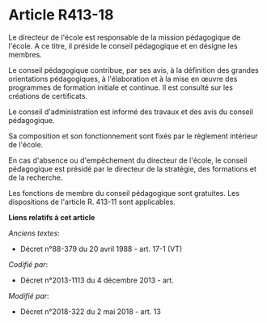# Article R413-18

Le directeur de l'école est responsable de la mission pédagogique de l'école. A ce titre, il préside le conseil pédagogique
et en désigne les membres.

Le conseil pédagogique contribue, par ses avis, à la définition des grandes orientations pédagogiques, à l'élaboration et à
la mise en œuvre des programmes de formation initiale et continue. Il est consulté sur les créations de certificats.

Le conseil d'administration est informé des travaux et des avis du conseil pédagogique.

Sa composition et son fonctionnement sont fixés par le règlement intérieur de l'école.

En cas d'absence ou d'empêchement du directeur de l'école, le conseil pédagogique est présidé par le directeur de la
stratégie, des formations et de la recherche.

Les fonctions de membre du conseil pédagogique sont gratuites. Les dispositions de l'article R. 413-11 sont applicables.

**Liens relatifs à cet article**

_Anciens textes_:

  - Décret n°88-379 du 20 avril 1988 - art. 17-1 (VT)

_Codifié par_:

  - Décret n°2013-1113 du 4 décembre 2013 - art.

_Modifié par_:

  - Décret n°2018-322 du 2 mai 2018 - art. 13
